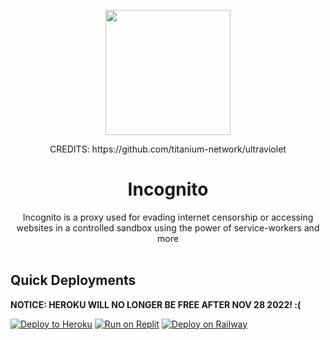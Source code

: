 <p align="center"><img src="https://raw.githubusercontent.com/Pxzlzz/Ultraviolet-Unblocker/main/github/incognito.png?_sm_au_=iVVTnPNjZMZfWVMPQ404vK77VjJt4" height="200">

<p align="center">CREDITS: https://github.com/titanium-network/ultraviolet
</p>

<h1 align="center">Incognito</h1>

<p align="center">Incognito is a proxy used for evading internet censorship or accessing websites in a controlled sandbox using the power of service-workers and more<br><br></p>

## Quick Deployments
**NOTICE: HEROKU WILL NO LONGER BE FREE AFTER NOV 28 2022! :(**

[![Deploy to Heroku](https://www.herokucdn.com/deploy/button.svg)](https://heroku.com/deploy?template=https://github.com/Pxzlzz/Incognito)
[![Run on Replit](https://raw.githubusercontent.com/BinBashBanana/deploy-buttons/master/buttons/remade/replit.svg)](https://replit.com/github/Pxzlzz/Incognito)
[![Deploy on Railway](https://railway.app/button.svg)](https://railway.app/new/template/EM_nUB?referralCode=KQtcs4)
